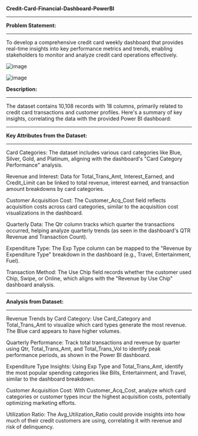 **Credit-Card-Financial-Dashboard-PowerBI**
***

**Problem Statement:**
***
To develop a comprehensive credit card weekly dashboard that provides real-time insights into key performance metrics and trends, enabling stakeholders to monitor and analyze credit card operations effectively.


![image](https://github.com/user-attachments/assets/682d2c25-8bcf-4670-bf57-9b858d1b19c1)

![image](https://github.com/user-attachments/assets/d0cef07b-6820-4bdb-9e9a-1c7f6abac446)

**Description:**
***
The dataset contains 10,108 records with 18 columns, primarily related to credit card transactions and customer profiles. Here's a summary of key insights, correlating the data with the provided Power BI dashboard:
***

**Key Attributes from the Dataset:**
***
Card Categories: The dataset includes various card categories like Blue, Silver, Gold, and Platinum, aligning with the dashboard's "Card Category Performance" analysis.

Revenue and Interest: Data for Total_Trans_Amt, Interest_Earned, and Credit_Limit can be linked to total revenue, interest earned, and transaction amount breakdowns by card categories.

Customer Acquisition Cost: The Customer_Acq_Cost field reflects acquisition costs across card categories, similar to the acquisition cost visualizations in the dashboard.

Quarterly Data: The Qtr column tracks which quarter the transactions occurred, helping analyze quarterly trends (as seen in the dashboard's QTR Revenue and Transaction Count).

Expenditure Type: The Exp Type column can be mapped to the "Revenue by Expenditure Type" breakdown in the dashboard (e.g., Travel, Entertainment, Fuel).

Transaction Method: The Use Chip field records whether the customer used Chip, Swipe, or Online, which aligns with the "Revenue by Use Chip" dashboard analysis.
***

**Analysis from Dataset:**
***
Revenue Trends by Card Category: Use Card_Category and Total_Trans_Amt to visualize which card types generate the most revenue. The Blue card appears to have higher volumes.

Quarterly Performance: Track total transactions and revenue by quarter using Qtr, Total_Trans_Amt, and Total_Trans_Vol to identify peak performance periods, as shown in the Power BI dashboard.

Expenditure Type Insights: Using Exp Type and Total_Trans_Amt, identify the most popular spending categories like Bills, Entertainment, and Travel, similar to the dashboard breakdown.

Customer Acquisition Cost: With Customer_Acq_Cost, analyze which card categories or customer types incur the highest acquisition costs, potentially optimizing marketing efforts.

Utilization Ratio: The Avg_Utilization_Ratio could provide insights into how much of their credit customers are using, correlating it with revenue and risk of delinquency.
